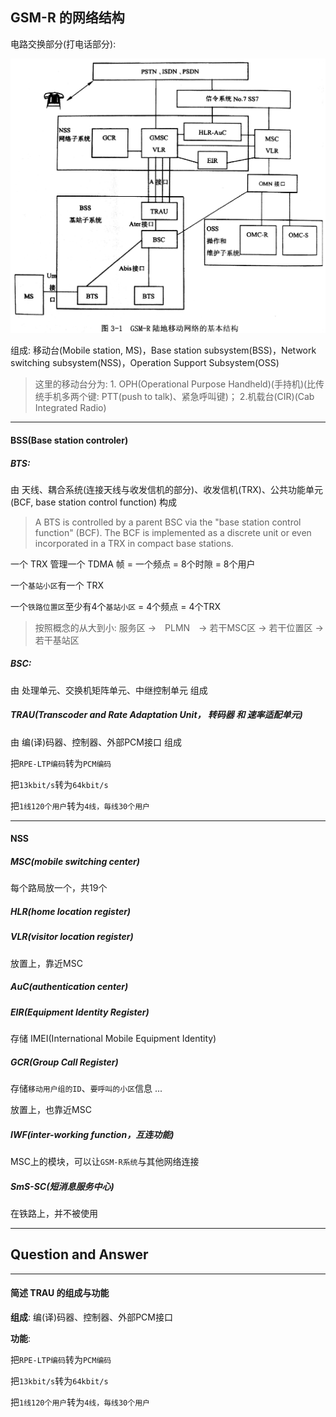 ## GSM-R 的网络结构

电路交换部分(打电话部分):

![](/assets/the_structure_of_GSM_R.jpg)

组成: 移动台(Mobile station, MS)，Base station subsystem(BSS)，Network switching subsystem(NSS)，Operation Support Subsystem(OSS)

> 这里的移动台分为: 1. OPH(Operational Purpose Handheld)(手持机)(比传统手机多两个键: PTT(push to talk)、紧急呼叫键)； 2.机载台(CIR)(Cab Integrated Radio)

___

#### BSS(Base station controler)

##### BTS:

由 天线、耦合系统(连接天线与收发信机的部分)、收发信机(TRX)、公共功能单元(BCF, base station control function) 构成

> A BTS is controlled by a parent BSC via the "base station control function" (BCF). The BCF is implemented as a discrete unit or even incorporated in a TRX in compact base stations.

一个 TRX 管理一个 TDMA 帧 = 一个频点 = 8个时隙 = 8个用户

一个`基站小区`有一个 TRX

一个`铁路位置区`至少有4个`基站小区` = 4个频点 = 4个TRX

> 按照概念的从大到小: 服务区 ->　PLMN　-> 若干MSC区 -> 若干位置区 -> 若干基站区

##### BSC:

由 处理单元、交换机矩阵单元、中继控制单元 组成

##### TRAU(Transcoder and Rate Adaptation Unit， 转码器 和 速率适配单元)

由 编(译)码器、控制器、外部PCM接口 组成

把`RPE-LTP编码`转为`PCM编码`

把`13kbit/s`转为`64kbit/s`

把`1线120个用户`转为`4线，毎线30个用户`

___

#### NSS

##### MSC(mobile switching center)

每个路局放一个，共19个

##### HLR(home location register)

##### VLR(visitor location register)

放置上，靠近MSC

##### AuC(authentication center)

##### EIR(Equipment Identity Register)

存储 IMEI(International Mobile Equipment Identity)

##### GCR(Group Call Register)

存储`移动用户组的ID`、`要呼叫的小区`信息 ...

放置上，也靠近MSC

##### IWF(inter-working function，互连功能)

MSC上的模块，可以让`GSM-R系统`与其他网络连接

##### SmS-SC(短消息服务中心)

在铁路上，并不被使用

___

## Question and Answer

___

#### 简述 TRAU 的组成与功能

**组成**: 编(译)码器、控制器、外部PCM接口

**功能**: 

把`RPE-LTP编码`转为`PCM编码`

把`13kbit/s`转为`64kbit/s`

把`1线120个用户`转为`4线，毎线30个用户`